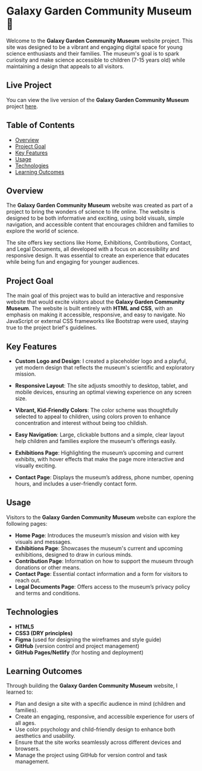 # Galaxy Garden Community Museum 🌌

Welcome to the **Galaxy Garden Community Museum** website project. This site was designed to be a vibrant and engaging digital space for young science enthusiasts and their families. The museum's goal is to spark curiosity and make science accessible to children (7-15 years old) while maintaining a design that appeals to all visitors.

## Live Project

You can view the live version of the **Galaxy Garden Community Museum** project [here](https://taraolivia.github.io/semester-project-tara-bjorheim).


## Table of Contents

- [Overview](#overview)
- [Project Goal](#project-goal)
- [Key Features](#key-features)
- [Usage](#usage)
- [Technologies](#technologies)
- [Learning Outcomes](#learning-outcomes)

## Overview

The **Galaxy Garden Community Museum** website was created as part of a project to bring the wonders of science to life online. The website is designed to be both informative and exciting, using bold visuals, simple navigation, and accessible content that encourages children and families to explore the world of science.

The site offers key sections like Home, Exhibitions, Contributions, Contact, and Legal Documents, all developed with a focus on accessibility and responsive design. It was essential to create an experience that educates while being fun and engaging for younger audiences.

## Project Goal

The main goal of this project was to build an interactive and responsive website that would excite visitors about the **Galaxy Garden Community Museum**. The website is built entirely with **HTML and CSS**, with an emphasis on making it accessible, responsive, and easy to navigate. No JavaScript or external CSS frameworks like Bootstrap were used, staying true to the project brief's guidelines.

## Key Features

- **Custom Logo and Design**: I created a placeholder logo and a playful, yet modern design that reflects the museum's scientific and exploratory mission.
  
- **Responsive Layout**: The site adjusts smoothly to desktop, tablet, and mobile devices, ensuring an optimal viewing experience on any screen size.

- **Vibrant, Kid-Friendly Colors**: The color scheme was thoughtfully selected to appeal to children, using colors proven to enhance concentration and interest without being too childish.

- **Easy Navigation**: Large, clickable buttons and a simple, clear layout help children and families explore the museum's offerings easily.

- **Exhibitions Page**: Highlighting the museum’s upcoming and current exhibits, with hover effects that make the page more interactive and visually exciting.

- **Contact Page**: Displays the museum’s address, phone number, opening hours, and includes a user-friendly contact form.

## Usage

Visitors to the **Galaxy Garden Community Museum** website can explore the following pages:

- **Home Page**: Introduces the museum’s mission and vision with key visuals and messages.
- **Exhibitions Page**: Showcases the museum's current and upcoming exhibitions, designed to draw in curious minds.
- **Contribution Page**: Information on how to support the museum through donations or other means.
- **Contact Page**: Essential contact information and a form for visitors to reach out.
- **Legal Documents Page**: Offers access to the museum’s privacy policy and terms and conditions.

## Technologies

- **HTML5**
- **CSS3 (DRY principles)**
- **Figma** (used for designing the wireframes and style guide)
- **GitHub** (version control and project management)
- **GitHub Pages/Netlify** (for hosting and deployment)

## Learning Outcomes

Through building the **Galaxy Garden Community Museum** website, I learned to:

- Plan and design a site with a specific audience in mind (children and families).
- Create an engaging, responsive, and accessible experience for users of all ages.
- Use color psychology and child-friendly design to enhance both aesthetics and usability.
- Ensure that the site works seamlessly across different devices and browsers.
- Manage the project using GitHub for version control and task management.
